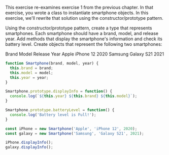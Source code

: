 This exercise re-examines exercise 1 from the previous chapter. In that exercise, you wrote a class to instantiate smartphone objects. In this exercise, we'll rewrite that solution using the constructor/prototype pattern.

Using the constructor/prototype pattern, create a type that represents smartphones. Each smartphone should have a brand, model, and release year. Add methods that display the smartphone's information and check its battery level. Create objects that represent the following two smartphones:

Brand	  Model	      Release Year
Apple	  iPhone 12	  2020
Samsung	Galaxy S21	2021

```js
function Smartphone(brand, model, year) {
  this.brand = brand;
  this.model = model;
  this.year = year;
}

Smartphone.prototype.displayInfo = function() {
  console.log(`${this.year} ${this.brand} ${this.model}`);
}

Smartphone.prototype.batteryLevel = function() {
  console.log('Battery level is Full!');
}

const iPhone = new Smartphone('Apple', 'iPhone 12', 2020);
const galaxy = new Smartphone('Samsung', 'Galaxy S21', 2021);

iPhone.displayInfo();
galaxy.displayInfo();
```